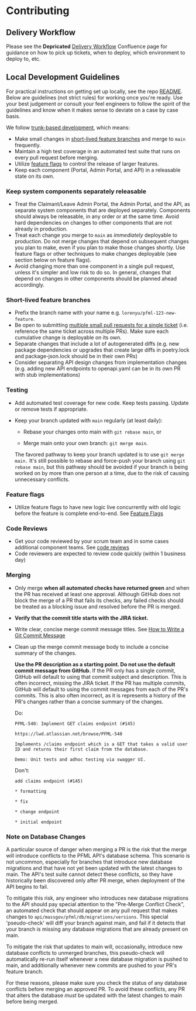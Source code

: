 # Contributing

## Delivery Workflow

Please see the **Depricated** [Delivery Workflow](https://lwd.atlassian.net/wiki/spaces/DD/pages/306577409/Delivery+Workflow)
Confluence page for guidance on how to pick up tickets, when to deploy, which environment to deploy to, etc.

## Local Development Guidelines

For practical instructions on getting set up locally, see the repo [README](../README.md).
Below are guidelines (not strict rules) for working once you're ready. Use your best judgement or consult your feel engineers to follow the spirit of the guidelines and know when it makes sense to deviate on a case by case basis.

We follow [trunk-based development](https://trunkbaseddevelopment.com/), which means:

- Make small changes in [short-lived feature branches](https://trunkbaseddevelopment.com/short-lived-feature-branches/) and merge to `main` frequently.
- Maintain a high test coverage in an automated test suite that runs on every pull request before merging.
- Utilize [feature flags](https://trunkbaseddevelopment.com/feature-flags/) to control the release of larger features.
- Keep each component (Portal, Admin Portal, and API) in a releasable state on its own.

### Keep system components separately releasable

- Treat the Claimant/Leave Admin Portal, the Admin Portal, and the API, as separate system components that are deployed separately. Components should always be releasable, in any order or at the same time. Avoid hard dependencies on changes to other components that are not already in production.
- Treat each change you merge to `main` as _immediately_ deployable to production. Do not merge changes that depend on subsequent changes you plan to make, even if you plan to make those changes shortly. Use feature flags or other techniques to make changes deployable (see section below on feature flags).
- Avoid changing more than one component in a single pull request, unless it's simpler and low risk to do so. In general, changes that depend on changes in other components should be planned ahead accordingly.

### Short-lived feature branches

- Prefix the branch name with your name e.g. `lorenyu/pfml-123-new-feature`.
- Be open to submitting [multiple small pull requests for a single ticket](https://trunkbaseddevelopment.com/short-lived-feature-branches/#pitfalls) (i.e. reference the same ticket across multiple PRs). Make sure each cumulative change is deployable on its own.
- Separate changes that include a lot of autogenerated diffs (e.g. new package dependencies or upgrades that create large diffs in poetry.lock and package-json.lock should be in their own PRs)
- Consider separating API design changes from implementation changes (e.g. adding new API endpoints to openapi.yaml can be in its own PR with stub implementations)

### Testing

- Add automated test coverage for new code​. Keep tests passing. Update or remove tests if appropriate.
- Keep your branch updated with `main` regularly (at least daily):

    - Rebase your changes onto main with `git rebase main`, or

    - Merge main onto your own branch: `git merge main`.
  
    The favored pathway to keep your branch updated is to use `git merge main.`
    It's still possible to rebase and force-push your branch using `git rebase main`, but this pathway should be avoided
    if your branch is being worked on by more than one person at a time, due to the risk of causing unnecessary conflicts.

### Feature flags

- Utilize feature flags to have new logic live concurrently with old logic before the feature is complete end-to-end. See [Feature Flags](./portal/feature-flags.md)

### Code Reviews

- Get your code reviewed by your scrum team and in some cases additional component teams. See [code reviews](./code-reviews.md)
- Code reviewers are expected to review code quickly (within 1 business day)

### Merging

- Only merge **when all automated checks have returned green** and when the PR has received at least one approval.
  Although GitHub does not block the merge of a PR that fails its checks, any failed checks
  should be treated as a blocking issue and resolved before the PR is merged.
- **Verify that the commit title starts with the JIRA ticket.**
- Write clear, concise merge commit message titles. See [How to Write a Git Commit Message](https://chris.beams.io/posts/git-commit/#seven-rules)
- Clean up the merge commit message body to include a concise summary of the changes.

  **Use the PR description as a starting point. Do not use the default commit message from GitHub.**
  If the PR only has a single commit, GitHub will default to using that commit subject and description.
  This is often incorrect, missing the JIRA ticket.
  If the PR has multiple commits, GitHub will default to using the commit messages from each of the PR's commits.
  This is also often incorrect, as it is represents a history of the PR's changes rather than a concise summary of the changes.

  Do:

      PFML-540: Implement GET claims endpoint (#145)

      https://lwd.atlassian.net/browse/PFML-540

      Implements /claims endpoint which is a GET that takes a valid user ID and returns their first claim from the database.

      Demo: Unit tests and adhoc testing via swagger UI.
    
  Don't:

      add claims endpoint (#145)
    
      * formatting
    
      * fix
    
      * change endpoint
    
      * initial endpoint

### Note on Database Changes

A particular source of danger when merging a PR is the risk that the merge will introduce conflicts
to the PFML API's database schema. This scenario is not uncommon, especially for branches that
introduce new database migrations and that have not yet been updated with the latest changes to main.
The API's test suite cannot detect these conflicts, so they have historically been discovered
only after PR merge, when deployment of the API begins to fail.

To mitigate this risk, any engineer who introduces new database migrations to the API should pay special attention to the
"Pre-Merge Conflict Check", an automated check that should appear on any pull request that makes changes to `api/massgov/pfml/db/migrations/versions`.
This special 'pseudo-check' will diff your branch against main, and fail if it detects that your branch is missing any
database migrations that are already present on main.

To mitigate the risk that updates to main will, occasionally, introduce new database conflicts to unmerged branches,
this pseudo-check will automatically re-run itself whenever a new database migration is pushed to main,
and additionally whenever new commits are pushed to your PR's feature branch.

For these reasons, please make sure you check the status of any database conflicts before merging an approved PR.
To avoid these conflicts, any PR that alters the database _must_ be updated with the latest changes to main before being merged.
